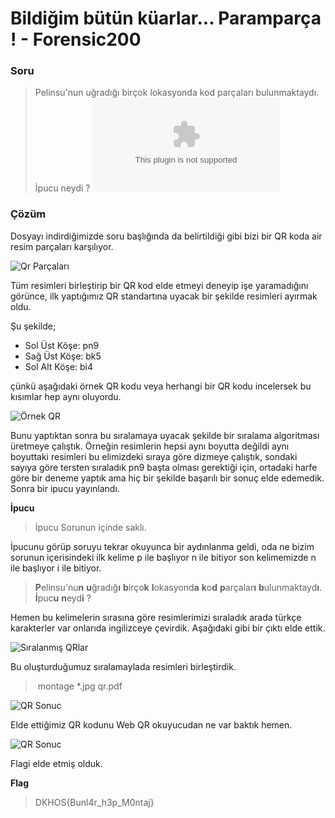# Bildiğim bütün küarlar... Paramparça ! - Forensic200

### Soru
> Pelinsu'nun uğradığı birçok lokasyonda kod parçaları bulunmaktaydı. İpucu neydi ? 
> ![Dosyayı indir](https://github.com/xugurercan/DKHOS_Writeups/blob/master/Forensics/Forensic200/5e4d6213453b23d161887fc099062bcf9be57e26.zip)


### Çözüm
Dosyayı indirdiğimizde soru başlığında da belirtildiği gibi bizi bir QR koda air resim parçaları karşılıyor. 

![Qr Parçaları](https://github.com/xugurercan/DKHOS_Writeups/blob/master/Forensics/Forensic200/EkranGoruntusu1.png)

Tüm resimleri birleştirip bir QR kod elde etmeyi deneyip işe yaramadığını görünce, ilk yaptığımız QR standartına uyacak bir şekilde resimleri ayırmak oldu. 

Şu şekilde;
* Sol Üst Köşe: pn9
* Sağ Üst Köşe: bk5 
* Sol Alt Köşe: bi4 

çünkü aşağıdaki örnek QR kodu veya herhangi bir QR kodu incelersek bu kısımlar hep aynı oluyordu.

![Örnek QR](https://github.com/xugurercan/DKHOS_Writeups/blob/master/Forensics/Forensic200/OrnekQR.png)

Bunu yaptıktan sonra bu sıralamaya uyacak şekilde bir sıralama algoritması üretmeye çalıştık. Örneğin resimlerin hepsi aynı boyutta değildi aynı boyuttaki resimleri bu elimizdeki sıraya göre dizmeye çalıştık, sondaki sayıya göre tersten sıraladık pn9 başta olması gerektiği için, ortadaki harfe göre bir deneme yaptık ama hiç bir şekilde başarılı bir sonuç elde edemedik. Sonra bir ipucu yayınlandı.

**İpucu**
> İpucu Sorunun içinde saklı.

İpucunu görüp soruyu tekrar okuyunca bir aydınlanma geldi, oda ne bizim sorunun içerisindeki ilk kelime p ile başlıyor n ile bitiyor son kelimemizde n ile başlıyor i ile bitiyor. 

> **P**elinsu'nu**n** **u**ğradığ**ı** **b**irço**k** **l**okasyond**a** **k**o**d** **p**arçalar**ı** **b**ulunmaktayd**ı**. **İ**puc**u** **n**eyd**i** ? 

Hemen bu kelimelerin sırasına göre resimlerimizi sıraladık arada türkçe karakterler var onlarıda ingilizceye çevirdik. Aşağıdaki gibi bir çıktı elde ettik.

![Sıralanmış QRlar](https://github.com/xugurercan/DKHOS_Writeups/blob/master/Forensics/Forensic200/EkranGoruntusu2.png)

Bu oluşturduğumuz sıralamaylada resimleri birleştirdik.

> montage \*.jpg qr.pdf

![QR Sonuc](https://github.com/xugurercan/DKHOS_Writeups/blob/master/Forensics/Forensic200/EkranGoruntusu3.png)

Elde ettiğimiz QR kodunu Web QR okuyucudan ne var baktık hemen.

![QR Sonuc](https://github.com/xugurercan/DKHOS_Writeups/blob/master/Forensics/Forensic200/EkranGoruntusu4.png)

Flagi elde etmiş olduk.

**Flag**
> DKHOS{Bunl4r_h3p_M0ntaj}
